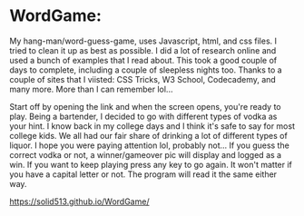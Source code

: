 # WordGame:
My hang-man/word-guess-game, uses Javascript, html, and css files. I tried to clean it up as best as possible.
I did a lot of research online and used a bunch of examples that I read about. This took a good couple of
days to complete, including a couple of sleepless nights too. Thanks to a couple of sites that I viisted:
CSS Tricks, W3 School, Codecademy, and many more. More than I can remember lol...

Start off by opening the link and when the screen opens, you're ready to play. Being a bartender, I decided to go with 
different types of vodka as your hint. I know back in my college days and I think it's safe to say for most college kids. 
We all had our fair share of drinking a lot of different types of liquor. I hope you were paying attention lol, probably not... If you guess the correct vodka or not, a winner/gameover pic will display and logged as a win. If you want to keep playing press any key to go again. It won't matter if you have a capital letter or not. The program will read it the same 
either way.

https://solid513.github.io/WordGame/